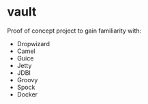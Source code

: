 # vault
Proof of concept project to gain familiarity with:
* Dropwizard
* Camel
* Guice
* Jetty
* JDBI
* Groovy
* Spock
* Docker
